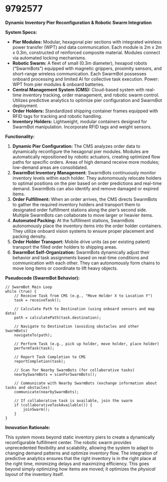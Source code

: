 # 9792577

**Dynamic Inventory Pier Reconfiguration & Robotic Swarm Integration**

**System Specs:**

*   **Pier Modules:** Modular, hexagonal pier sections with integrated wireless power transfer (WPT) and data communication. Each module is 2m x 2m x 0.3m, constructed of reinforced composite material. Modules connect via automated locking mechanisms.
*   **Robotic Swarm:** A fleet of small (0.3m diameter), hexapod robots (“SwarmBots”) equipped with magnetic grippers, proximity sensors, and short-range wireless communication. Each SwarmBot possesses onboard processing and limited AI for collective task execution. Power: WPT from pier modules & onboard batteries.
*   **Central Management System (CMS):** Cloud-based system with real-time inventory tracking, order management, and robotic swarm control.  Utilizes predictive analytics to optimize pier configuration and SwarmBot deployment.
*   **Order Holders:** Standardized shipping container frames equipped with RFID tags for tracking and robotic handling.
*   **Inventory Holders:** Lightweight, modular containers designed for SwarmBot manipulation. Incorporate RFID tags and weight sensors.

**Functionality:**

1.  **Dynamic Pier Configuration:** The CMS analyzes order data to dynamically reconfigure the hexagonal pier modules.  Modules are automatically repositioned by robotic actuators, creating optimized flow paths for specific orders. Areas of high demand receive more modules; low-demand areas are consolidated.
2.  **SwarmBot Inventory Management:**  SwarmBots continuously monitor inventory levels within each holder.  They autonomously relocate holders to optimal positions on the pier based on order predictions and real-time demand.  SwarmBots can also identify and remove damaged or expired items.
3.  **Order Fulfillment:** When an order arrives, the CMS directs SwarmBots to gather the required inventory holders and transport them to designated order fulfillment stations along the pier’s second side. Multiple SwarmBots can collaborate to move larger or heavier items.
4.  **Automated Packing:**  At the fulfillment stations, SwarmBots autonomously place the inventory items into the order holder containers.  They utilize onboard vision systems to ensure proper placement and packing density.
5.  **Order Holder Transport:**  Mobile drive units (as per existing patent) transport the filled order holders to shipping areas.
6.  **SwarmBot Self-Organization:** SwarmBots dynamically adjust their behavior and task assignments based on real-time conditions and communication with each other. They can autonomously form chains to move long items or coordinate to lift heavy objects.

**Pseudocode (SwarmBot Behavior):**

```
// SwarmBot Main Loop
while (true) {
    // Receive Task from CMS (e.g., "Move Holder X to Location Y")
    task = receiveTask();

    // Calculate Path to Destination (using onboard sensors and map data)
    path = calculatePath(task.destination);

    // Navigate to Destination (avoiding obstacles and other SwarmBots)
    navigateTo(path);

    // Perform Task (e.g., pick up holder, move holder, place holder)
    performTask(task);

    // Report Task Completion to CMS
    reportCompletion(task);

    // Scan for Nearby SwarmBots (for collaborative tasks)
    nearbySwarmBots = scanForSwarmBots();

    // Communicate with Nearby SwarmBots (exchange information about tasks and obstacles)
    communicate(nearbySwarmBots);

    // If collaborative task is available, join the swarm
    if (collaborativeTaskAvailable()) {
        joinSwarm();
    }
}
```

**Innovation Rationale:**

This system moves beyond static inventory piers to create a dynamically reconfigurable fulfillment center. The robotic swarm provides unprecedented flexibility and scalability, allowing the system to adapt to changing demand patterns and optimize inventory flow. The integration of predictive analytics ensures that the right inventory is in the right place at the right time, minimizing delays and maximizing efficiency.  This goes beyond simply optimizing *how* items are moved; it optimizes the *physical layout* of the inventory itself.